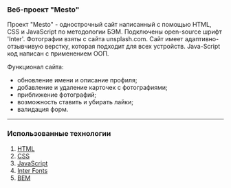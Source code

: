 ### Веб-проект "Mesto"

Проект "Mesto" - однострочный сайт написанный с помощью HTML, CSS и JavaScript по методологии БЭМ. Подключены open-source шрифт 'Inter'. Фотографии взяты с сайта unsplash.com. Сайт имеет адаптивно-отзывчивую верстку, которая подходит для всех устройств. Java-Script код написан с применением ООП.

Функционал сайта:
- обновление имени и описание профиля;
- добавление и удаление карточек с фотографиями;
- приближение фотографий;
- возможность ставить и убирать лайки;
- валидация форм.

---
### Использованные технологии
1. [HTML](https://ru.wikipedia.org/wiki/HTML)
2. [CSS](https://ru.wikipedia.org/wiki/CSS)
3. [JavaScript](https://ru.wikipedia.org/wiki/JavaScript)
4. [Inter Fonts](https://rsms.me/inter/)
5. [BEM](https://ru.bem.info/methodology/quick-start/)

